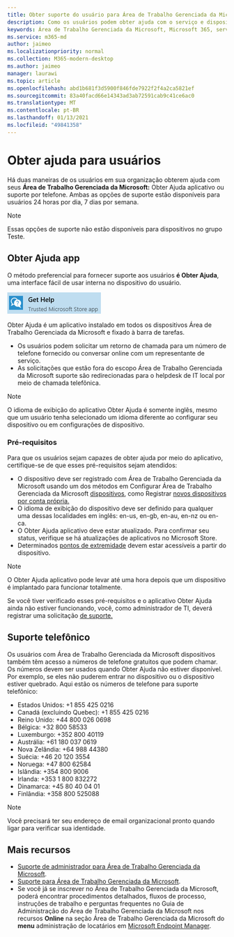 ```yaml
---
title: Obter suporte do usuário para Área de Trabalho Gerenciada da Microsoft
description: Como os usuários podem obter ajuda com o serviço e dispositivos
keywords: Área de Trabalho Gerenciada da Microsoft, Microsoft 365, serviço, documentação
ms.service: m365-md
author: jaimeo
ms.localizationpriority: normal
ms.collection: M365-modern-desktop
ms.author: jaimeo
manager: laurawi
ms.topic: article
ms.openlocfilehash: abd1b681f3d5900f846fde7922f2f4a2ca5821ef
ms.sourcegitcommit: 83a40facd66e14343ad3ab72591cab9c41ce6ac0
ms.translationtype: MT
ms.contentlocale: pt-BR
ms.lasthandoff: 01/13/2021
ms.locfileid: "49841358"
---
```

# <a name="getting-help-for-users"></a>Obter ajuda para usuários

Há duas maneiras de os usuários em sua organização obterem ajuda com seus **Área de Trabalho Gerenciada da Microsoft:** Obter Ajuda aplicativo ou suporte por telefone. Ambas as opções de suporte estão disponíveis para usuários 24 horas por dia, 7 dias por semana.
 
>[!NOTE]
>Essas opções de suporte não estão disponíveis para dispositivos no grupo Teste.

## <a name="get-help-app"></a>Obter Ajuda app

O método preferencial para fornecer suporte aos usuários **é Obter Ajuda**, uma interface fácil de usar interna no dispositivo do usuário.  

![Obter Ajuda ícone do aplicativo](../../media/get-help.png)

Obter Ajuda é um aplicativo instalado em todos os dispositivos Área de Trabalho Gerenciada da Microsoft e fixado à barra de tarefas. 

- Os usuários podem solicitar um retorno de chamada para um número de telefone fornecido ou conversar online com um representante de serviço.
- As solicitações que estão fora do escopo Área de Trabalho Gerenciada da Microsoft suporte são redirecionadas para o helpdesk de IT local por meio de chamada telefônica.

> [!NOTE]
> O idioma de exibição do aplicativo Obter Ajuda é somente inglês, mesmo que um usuário tenha selecionado um idioma diferente ao configurar seu dispositivo ou em configurações de dispositivo. 

### <a name="prerequisites"></a>Pré-requisitos
Para que os usuários sejam capazes de obter ajuda por meio do aplicativo, certifique-se de que esses pré-requisitos sejam atendidos:

- O dispositivo deve ser registrado com Área de Trabalho Gerenciada da Microsoft usando um dos métodos em Configurar Área de Trabalho Gerenciada da Microsoft [dispositivos](../get-started/set-up-devices.md), como Registrar [novos dispositivos por conta própria.](../get-started/register-devices-self.md)
- O idioma de exibição do dispositivo deve ser definido para qualquer uma dessas localidades em inglês: en-us, en-gb, en-au, en-nz ou en-ca.
- O Obter Ajuda aplicativo deve estar atualizado. Para confirmar seu status, verifique se há atualizações de aplicativos no Microsoft Store.
- Determinados [pontos de extremidade](../get-ready/network.md#endpoints-allowed-that-are-necessary-for-microsoft-managed-desktop) devem estar acessíveis a partir do dispositivo.

> [!NOTE]
> O Obter Ajuda aplicativo pode levar até uma hora depois que um dispositivo é implantado para funcionar totalmente.

Se você tiver verificado esses pré-requisitos e o aplicativo Obter Ajuda ainda não estiver funcionando, você, como administrador de TI, deverá registrar uma solicitação [de suporte.](admin-support.md)

## <a name="phone-support"></a>Suporte telefônico

Os usuários com Área de Trabalho Gerenciada da Microsoft dispositivos também têm acesso a números de telefone gratuitos que podem chamar. Os números devem ser usados quando Obter Ajuda não estiver disponível. Por exemplo, se eles não puderem entrar no dispositivo ou o dispositivo estiver quebrado. Aqui estão os números de telefone para suporte telefônico:

- Estados Unidos: +1 855 425 0216
- Canadá (excluindo Quebec): +1 855 425 0216
- Reino Unido: +44 800 026 0698
- Bélgica: +32 800 58533
- Luxemburgo: +352 800 40119
- Austrália: +61 180 037 0619
- Nova Zelândia: +64 988 44380
- Suécia: +46 20 120 3554
- Noruega: +47 800 62584
- Islândia: +354 800 9006
- Irlanda: +353 1 800 832272
- Dinamarca: +45 80 40 04 01
- Finlândia: +358 800 525088

>[!NOTE]
>Você precisará ter seu endereço de email organizacional pronto quando ligar para verificar sua identidade. 

## <a name="more-resources"></a>Mais recursos
- [Suporte de administrador para Área de Trabalho Gerenciada da Microsoft](admin-support.md). 
- [Suporte para Área de Trabalho Gerenciada da Microsoft](../service-description/support.md).
- Se você já se inscrever no Área de Trabalho Gerenciada da Microsoft, poderá encontrar procedimentos detalhados, fluxos de processo, instruções de trabalho e perguntas frequentes no Guia de Administração do Área de Trabalho Gerenciada da Microsoft nos recursos **Online** na seção Área de Trabalho Gerenciada da Microsoft do **menu** administração de locatários em [Microsoft Endpoint Manager](https://endpoint.microsoft.com/).
